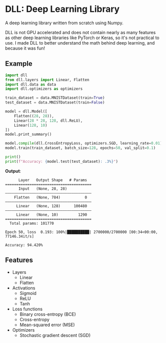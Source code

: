 # DLL: Deep Learning Library

A deep learning library written from scratch using Numpy.

DLL is not GPU accelerated and does not contain nearly as many features as other
deep learning libraries like PyTorch or Keras, so it's not practical to use. I made
DLL to better understand the math behind deep learning, and because it was fun!

## Example

```python
import dll
from dll.layers import Linear, Flatten
import dll.data as data
import dll.optimizers as optimizers

train_dataset = data.MNISTDataset(train=True)
test_dataset = data.MNISTDataset(train=False)

model = dll.Model([
    Flatten((28, 28)),
    Linear(28 * 28, 128, dll.ReLU),
    Linear(128, 10)
])
model.print_summary()

model.compile(dll.CrossEntropyLoss, optimizers.SGD, learning_rate=0.01)
model.train(train_dataset, batch_size=128, epochs=50, val_split=0.1)

print()
print(f"Accuracy: {model.test(test_dataset): .3%}")
```

**Output**:

```
      Layer   Output Shape   # Params  
=======================================
      Input   (None, 28, 28)            
———————————————————————————————————————
    Flatten   (None, 784)           0  
———————————————————————————————————————
     Linear   (None, 128)      100480  
———————————————————————————————————————
     Linear   (None, 10)         1290  
=======================================
  Total params: 101770

Epoch 50, loss  0.193: 100%|██████████| 2700000/2700000 [00:34<00:00, 77146.34it/s]

Accuracy: 94.420%
```

## Features

* Layers
    * Linear
    * Flatten
* Activations
    * Sigmoid
    * ReLU
    * Tanh
* Loss functions
    * Binary cross-entropy (BCE)
    * Cross-entropy
    * Mean-squared error (MSE)
* Optimizers
    * Stochastic gradient descent (SGD)
